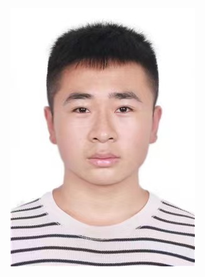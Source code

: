 <!DOCTYPE html>
<html>
  <head>
    <title>个人主页</title>
  </head>
  <body>
    <img src="https://github.com/lxx13/lxx13.github.io/blob/main/123.png" alt="我的照片">
  </body>
</html>
